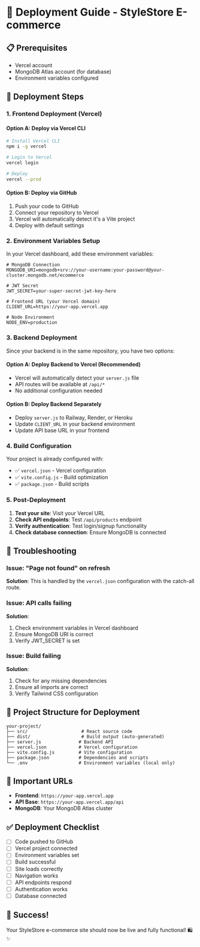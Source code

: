 # 🚀 Deployment Guide - StyleStore E-commerce

## 📋 Prerequisites
- Vercel account
- MongoDB Atlas account (for database)
- Environment variables configured

## 🔧 Deployment Steps

### 1. **Frontend Deployment (Vercel)**

#### Option A: Deploy via Vercel CLI
```bash
# Install Vercel CLI
npm i -g vercel

# Login to Vercel
vercel login

# Deploy
vercel --prod
```

#### Option B: Deploy via GitHub
1. Push your code to GitHub
2. Connect your repository to Vercel
3. Vercel will automatically detect it's a Vite project
4. Deploy with default settings

### 2. **Environment Variables Setup**

In your Vercel dashboard, add these environment variables:

```env
# MongoDB Connection
MONGODB_URI=mongodb+srv://your-username:your-password@your-cluster.mongodb.net/ecommerce

# JWT Secret
JWT_SECRET=your-super-secret-jwt-key-here

# Frontend URL (your Vercel domain)
CLIENT_URL=https://your-app.vercel.app

# Node Environment
NODE_ENV=production
```

### 3. **Backend Deployment**

Since your backend is in the same repository, you have two options:

#### Option A: Deploy Backend to Vercel (Recommended)
- Vercel will automatically detect your `server.js` file
- API routes will be available at `/api/*`
- No additional configuration needed

#### Option B: Deploy Backend Separately
- Deploy `server.js` to Railway, Render, or Heroku
- Update `CLIENT_URL` in your backend environment
- Update API base URL in your frontend

### 4. **Build Configuration**

Your project is already configured with:
- ✅ `vercel.json` - Vercel configuration
- ✅ `vite.config.js` - Build optimization
- ✅ `package.json` - Build scripts

### 5. **Post-Deployment**

1. **Test your site**: Visit your Vercel URL
2. **Check API endpoints**: Test `/api/products` endpoint
3. **Verify authentication**: Test login/signup functionality
4. **Check database connection**: Ensure MongoDB is connected

## 🐛 Troubleshooting

### Issue: "Page not found" on refresh
**Solution**: This is handled by the `vercel.json` configuration with the catch-all route.

### Issue: API calls failing
**Solution**: 
1. Check environment variables in Vercel dashboard
2. Ensure MongoDB URI is correct
3. Verify JWT_SECRET is set

### Issue: Build failing
**Solution**:
1. Check for any missing dependencies
2. Ensure all imports are correct
3. Verify Tailwind CSS configuration

## 📁 Project Structure for Deployment

```
your-project/
├── src/                    # React source code
├── dist/                   # Build output (auto-generated)
├── server.js              # Backend API
├── vercel.json            # Vercel configuration
├── vite.config.js         # Vite configuration
├── package.json           # Dependencies and scripts
└── .env                   # Environment variables (local only)
```

## 🔗 Important URLs

- **Frontend**: `https://your-app.vercel.app`
- **API Base**: `https://your-app.vercel.app/api`
- **MongoDB**: Your MongoDB Atlas cluster

## ✅ Deployment Checklist

- [ ] Code pushed to GitHub
- [ ] Vercel project connected
- [ ] Environment variables set
- [ ] Build successful
- [ ] Site loads correctly
- [ ] Navigation works
- [ ] API endpoints respond
- [ ] Authentication works
- [ ] Database connected

## 🎉 Success!

Your StyleStore e-commerce site should now be live and fully functional! 🛍️✨ 